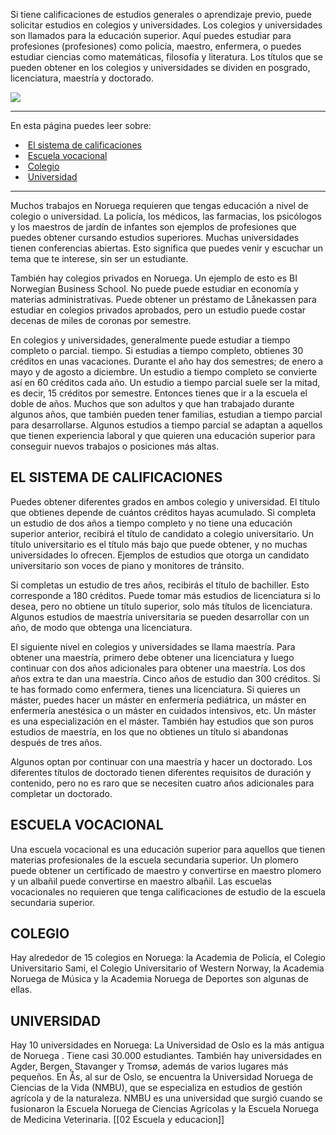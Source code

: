 Si tiene calificaciones de estudios generales o aprendizaje previo, puede solicitar estudios en colegios y universidades. Los colegios y universidades son llamados para la educación superior. Aquí puedes estudiar para profesiones (profesiones) como policía, maestro, enfermera, o puedes estudiar ciencias como matemáticas, filosofía y literatura. Los títulos que se pueden obtener en los colegios y universidades se dividen en posgrado, licenciatura, maestría y doctorado.

![](https://cdn.kursoria.no/pensum/elements/-_gbhnjm.jpg)

---

En esta página puedes leer sobre:

-    [El sistema de calificaciones](#el-sistema-de-calificaciones)
-    [Escuela vocacional](#escuela-vocacional)
-    [Colegio](#colegio)
-    [Universidad](#universidad)

---

Muchos trabajos en Noruega requieren que tengas educación a nivel de colegio o universidad. La policía, los médicos, las farmacias, los psicólogos y los maestros de jardín de infantes son ejemplos de profesiones que puedes obtener cursando estudios superiores. Muchas universidades tienen conferencias abiertas. Esto significa que puedes venir y escuchar un tema que te interese, sin ser un estudiante.

También hay colegios privados en Noruega. Un ejemplo de esto es BI Norwegian Business School. No puede puede estudiar en economía y materias administrativas. Puede obtener un préstamo de Lånekassen para estudiar en colegios privados aprobados, pero un estudio puede costar decenas de miles de coronas por semestre.

En colegios y universidades, generalmente puede estudiar a tiempo completo o parcial. tiempo. Si estudias a tiempo completo, obtienes 30 créditos en unas vacaciones. Durante el año hay dos semestres; de enero a mayo y de agosto a diciembre. Un estudio a tiempo completo se convierte así en 60 créditos cada año. Un estudio a tiempo parcial suele ser la mitad, es decir, 15 créditos por semestre. Entonces tienes que ir a la escuela el doble de años. Muchos que son adultos y que han trabajado durante algunos años, que también pueden tener familias, estudian a tiempo parcial para desarrollarse. Algunos estudios a tiempo parcial se adaptan a aquellos que tienen experiencia laboral y que quieren una educación superior para conseguir nuevos trabajos o posiciones más altas.

## EL SISTEMA DE CALIFICACIONES

Puedes obtener diferentes grados en ambos colegio y universidad. El título que obtienes depende de cuántos créditos hayas acumulado. Si completa un estudio de dos años a tiempo completo y no tiene una educación superior anterior, recibirá el título de candidato a colegio universitario. Un título universitario es el título más bajo que puede obtener, y no muchas universidades lo ofrecen. Ejemplos de estudios que otorga un candidato universitario son voces de piano y monitores de tránsito.

Si completas un estudio de tres años, recibirás el título de bachiller. Esto corresponde a 180 créditos. Puede tomar más estudios de licenciatura si lo desea, pero no obtiene un título superior, solo más títulos de licenciatura. Algunos estudios de maestría universitaria se pueden desarrollar con un año, de modo que obtenga una licenciatura.

El siguiente nivel en colegios y universidades se llama maestría. Para obtener una maestría, primero debe obtener una licenciatura y luego continuar con dos años adicionales para obtener una maestría. Los dos años extra te dan una maestría. Cinco años de estudio dan 300 créditos. Si te has formado como enfermera, tienes una licenciatura. Si quieres un máster, puedes hacer un máster en enfermería pediátrica, un máster en enfermería anestésica o un máster en cuidados intensivos, etc. Un máster es una especialización en el máster. También hay estudios que son puros estudios de maestría, en los que no obtienes un título si abandonas después de tres años.

Algunos optan por continuar con una maestría y hacer un doctorado. Los diferentes títulos de doctorado tienen diferentes requisitos de duración y contenido, pero no es raro que se necesiten cuatro años adicionales para completar un doctorado.

## ESCUELA VOCACIONAL

Una escuela vocacional es una educación superior para aquellos que tienen materias profesionales de la escuela secundaria superior. Un plomero puede obtener un certificado de maestro y convertirse en maestro plomero y un albañil puede convertirse en maestro albañil. Las escuelas vocacionales no requieren que tenga calificaciones de estudio de la escuela secundaria superior.

## COLEGIO

Hay alrededor de 15 colegios en Noruega: la Academia de Policía, el Colegio Universitario Sami, el Colegio Universitario of Western Norway, la Academia Noruega de Música y la Academia Noruega de Deportes son algunas de ellas.

## UNIVERSIDAD

Hay 10 universidades en Noruega: La Universidad de Oslo es la más antigua de Noruega . Tiene casi 30.000 estudiantes. También hay universidades en Agder, Bergen, Stavanger y Tromsø, además de varios lugares más pequeños. En Ås, al sur de Oslo, se encuentra la Universidad Noruega de Ciencias de la Vida (NMBU), que se especializa en estudios de gestión agrícola y de la naturaleza. NMBU es una universidad que surgió cuando se fusionaron la Escuela Noruega de Ciencias Agrícolas y la Escuela Noruega de Medicina Veterinaria.
[[02 Escuela y educacion]]